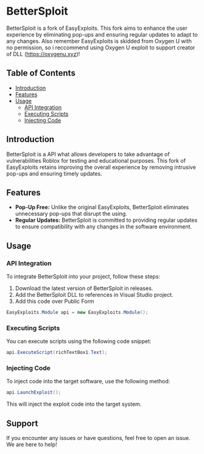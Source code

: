 # BetterSploit

BetterSploit is a fork of EasyExploits. This fork aims to enhance the user experience by eliminating pop-ups and ensuring regular updates to adapt to any changes.
Also remember EasyExploits is skidded from Oxygen U with no permission, so i reccommend using Oxygen U exploit to support creator of DLL (https://oxygenu.xyz)!

## Table of Contents
- [Introduction](#introduction)
- [Features](#features)
- [Usage](#usage)
  - [API Integration](#api-integration)
  - [Executing Scripts](#executing-scripts)
  - [Injecting Code](#injecting-code)

## Introduction

BetterSploit is a API what allows developers to take advantage of vulnerabilities Roblox for testing and educational purposes. This fork of EasyExploits retains improving the overall experience by removing intrusive pop-ups and ensuring timely updates.

## Features

- **Pop-Up Free:** Unlike the original EasyExploits, BetterSploit eliminates unnecessary pop-ups that disrupt the using.
- **Regular Updates:** BetterSploit is committed to providing regular updates to ensure compatibility with any changes in the software environment.

## Usage

### API Integration

To integrate BetterSploit into your project, follow these steps:

1. Download the latest version of BetterSploit in releases.
2. Add the BetterSploit DLL to references in Visual Studio project.
3. Add this code over Public Form
```csharp
EasyExploits.Module api = new EasyExploits.Module();
```

### Executing Scripts

You can execute scripts using the following code snippet:

```csharp
api.ExecuteScript(richTextBox1.Text);
```

### Injecting Code
To inject code into the target software, use the following method:
```csharp
api.LaunchExploit();
```
This will inject the exploit code into the target system.

## Support
If you encounter any issues or have questions, feel free to open an issue. We are here to help!
